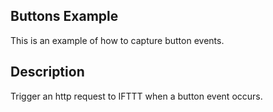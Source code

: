 
## Buttons Example

This is an example of how to capture button events.

## Description

Trigger an http request to IFTTT when a button event occurs.

